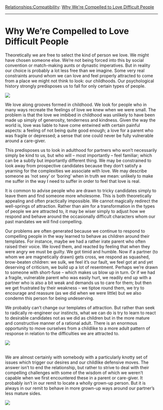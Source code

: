 [Relationships:](https://www.theschooloflife.com/thebookoflife/category/relationships/)[Compatibility](https://www.theschooloflife.com/thebookoflife/category/relationships/compatibility/): [Why We're Compelled to Love Difficult People](https://www.theschooloflife.com/thebookoflife/why-were-compelled-to-love-difficult-people/)

* * *

# Why We’re Compelled to Love Difficult People

Theoretically we are free to select the kind of person we love. We might have chosen someone else. We’re not being forced into this by social convention or match-making aunts or dynastic imperatives. But in reality our choice is probably a lot less free than we imagine. Some very real constraints around whom we can love and feel properly attracted to come from a place we might not think to look: our childhoods. Our psychological history strongly predisposes us to fall for only certain types of people.

![](https://mimimatthews.files.wordpress.com/2015/11/arrufos-by-belmiro-de-almeida-1887.jpg)

We love along grooves formed in childhood. We look for people who in many ways recreate the feelings of love we knew when we were small. The problem is that the love we imbibed in childhood was unlikely to have been made up simply of generosity, tenderness and kindness. Given the way the world is, love was liable to have come entwined with certain painful aspects: a feeling of not being quite good enough; a love for a parent who was fragile or depressed; a sense that one could never be fully vulnerable around a care-giver.

This predisposes us to look in adulthood for partners who won’t necessarily simply be kind to us, but who will – most importantly – feel familiar; which can be a subtly but importantly different thing. We may be constrained to look away from prospective candidates because they don’t satisfy a yearning for the complexities we associate with love. We may describe someone as ‘not sexy’ or ‘boring’ when in truth we mean: unlikely to make me suffer in the way I need to suffer in order to feel that love is real.

It is common to advise people who are drawn to tricky candidates simply to leave them and find someone more wholesome. This is both theoretically appealing and often practically impossible. We cannot magically redirect the well-springs of attraction. Rather than aim for a transformation in the types of people we are attracted to, it may be wiser simply to adjust how we respond and behave around the occasionally difficult characters whom our past mandates we will find compelling.

Our problems are often generated because we continue to respond to compelling people in the way learned to behave as children around their templates. For instance, maybe we had a rather irate parent who often raised their voice. We loved them, and reacted by feeling that when they were angry we must be guilty. We got timid and humble. Now if a partner (to whom we are magnetically drawn) gets cross, we respond as squashed, brow-beaten children: we sulk, we feel it’s our fault, we feel got at and yet deserving of criticism, we build up a lot of resentment. Perhaps we’re drawn to someone with short-fuse – which makes us blow up in turn. Or if we had a fragile, vulnerable parent who was easily hurt, we readily end up with a partner who is also a bit weak and demands us to care for them; but then we get frustrated by their weakness – we tiptoe round them, we try to encourage and reassure (as we did when we were little) but we also condemn this person for being undeserving.

We probably can’t change our templates of attraction. But rather than seek to radically re-engineer our instincts, what we can do is try to learn to react to desirable candidates not as we did as children but in the more mature and constructive manner of a rational adult. There is an enormous opportunity to move ourselves from a childlike to a more adult pattern of response in relation to the difficulties we are attracted to.

![](https://www.theschooloflife.com/thebookoflife/wp-content/uploads/2017/08/Class-1-How-to-Find-Love-SLIDES_Page_50.jpg)

**&nbsp;&nbsp;&nbsp;&nbsp;&nbsp;&nbsp;&nbsp;&nbsp;&nbsp;&nbsp;&nbsp;&nbsp;&nbsp;&nbsp;&nbsp;&nbsp;&nbsp;&nbsp;&nbsp;&nbsp;&nbsp;&nbsp;&nbsp;&nbsp;&nbsp;&nbsp;&nbsp;&nbsp;&nbsp;**  
We are almost certainly with somebody with a particularly knotty set of issues which trigger our desires and our childlike defensive moves. The answer isn’t to end the relationship, but rather to strive to deal with their compelling challenges with some of the wisdom of which we weren’t capable when we first encountered these in a parent or care-giver. It probably isn’t in our remit to locate a wholly grown-up person. But it is always in our remit to behave in more grown-up ways around our partner’s less mature sides.

[![](https://img.youtube.com/vi/Hvysy11716g/0.jpg)](https://www.youtube.com/embed/Hvysy11716g '')
